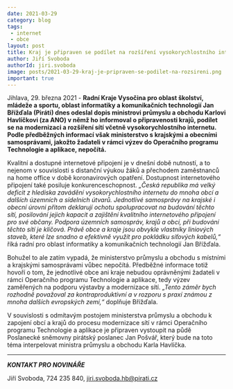 ```yaml
---
date: 2021-03-29
category: blog
tags:
 - internet
 - obce
layout: post
title: Kraj je připraven se podílet na rozšíření vysokorychlostního internetu
author: Jiří Svoboda
authorId: jiri.svoboda
image: posts/2021-03-29-kraj-je-pripraven-se-podilet-na-rozsireni.png
important: true
---
```


Jihlava, 29. března 2021 - **Radní Kraje Vysočina pro oblast školství, mládeže a sportu, oblast informatiky a komunikačních technologií Jan Břížďala (Piráti) dnes odeslal dopis ministrovi průmyslu a obchodu Karlovi Havlíčkovi (za ANO) v němž ho informoval o připravenosti krajů, podílet se na modernizaci a rozšíření sítí včetně vysokorychlostního internetu. Podle předběžných informací však ministerstvo s krajskými a obecními samosprávami, jakožto žadateli v rámci výzev do Operačního programu Technologie a aplikace, nepočítá.**

Kvalitní a dostupné internetové připojení je v dnešní době nutností, a to nejenom v souvislosti s distanční výukou žáků a přechodem zaměstnanců na home office v době koronavirových opatření. Dostupnost internetového připojení také posiluje konkurenceschopnost. *„Česká republika má velký deficit z hlediska zavádění vysokorychlostního internetu do mnoha obcí a dalších územních a sídelních útvarů. Jednotlivé samosprávy na krajské i obecní úrovni přitom deklarují ochotu spolupracovat na budování těchto sítí, posilování jejich kapacit a zajištění kvalitního internetového připojení pro své občany. Podpora územních samospráv, krajů a obcí, při budování těchto sítí je klíčová. Právě obce a kraje jsou obvykle vlastníky liniových staveb, které lze snadno a efektivně využít pro pokládku síťových kabelů,“* říká radní pro oblast informatiky a komunikačních technologií Jan Břížďala.

Bohužel to ale zatím vypadá, že ministerstvo průmyslu a obchodu s místními a krajskými samosprávami vůbec nepočítá. Předběžné informace totiž hovoří o tom, že jednotlivé obce ani kraje nebudou oprávněnými žadateli v rámci Operačního programu Technologie a aplikace, tedy výzev zaměřených na podporu výstavby a modernizace sítí. *„Tento záměr bych rozhodně považoval za kontraproduktivní a v rozporu s praxí známou z mnoha dalších evropských zemí,“* doplňuje Břížďala.

V souvislosti s odmítavým postojem ministerstva průmyslu a obchodu k zapojení obcí a krajů do procesu modernizace sítí v rámci Operačního programu Technologie a aplikace je připraven vystoupit na půdě Poslanecké sněmovny pirátský poslanec Jan Pošvář, který bude na toto téma interpelovat ministra průmyslu a obchodu Karla Havlíčka.

---

***KONTAKT PRO NOVINÁŘE*** 

Jiří Svoboda, 724 235 840, <jiri.svoboda.hb@pirati.cz>
